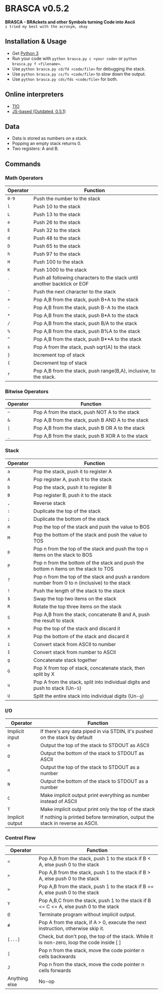 # BRASCA v0.5.2

**BRASCA - BRAckets and other Symbols turning Code into Ascii**  
`i tried my best with the acronym, okay`

## Installation & Usage

* Get [Python 3](http://www.python.org)
* Run your code with `python brasca.py c <your code>` or `python brasca.py f <filename>`.
* Use `python brasca.py cd/fd <code/file>` for debugging the stack.
* Use `python brasca.py cs/fs <code/file>` to slow down the output.
* Use `python brasca.py cds/fds <code/file>` for both.

## Online interpreters
* [TIO](https://tio.run/##zVt5c9u2Ev9fnwK121qqJVl2kibxs9wXJ2nqtokztjvtG4@rQCJkMSUJhgQjq9dXz9sFDxEkKILxqZnEEgns/vbEtfAXYsa9B0/84JPt@jwQJFyEXeJSMesSW7BAcO6ErWnAXSJsl5G0lcOYHz8OqGfBn@QF/oJ/F6yVPBABnbAxnfzRak0cGobkIKDhhD7H77stAp@1tbUTAQ26JGAXdghMQwJUyEca2HTssBAayIYWm5LRyPZsMRq1Q@ZMO7st@QI/65KG7JiRyV5i434oGwzJ2bn6nMKzgfporDxa8ngWMDJnwIBatndB2EcWgALxKw3JZEZBVuT7XZFxAE1GLrcY0P2eOiHL4X5r@8zq2R6xqKDZY3tKPC6tAd2BWd8OqRCLdmc3a5KjDw1G2B3IL3sgynbnbHe3t32udJrygIy6ZESAKfMilwVUsHaBVIGRhhnaK4wcgUzVN2fIslt6WsShWqZPfZ95VpsHVjsm3OlkzRnorE5y8JKlVn@g6ESJccaMecQHIwhmkQUTBftQB1W1GKUtyjY6ndkhmduOQ0LBwQcofBMzRsZg8D@YID4PbWFzr@Bx85ntsJHDuR8C0b/@USgyMkGHQIdFUj5H5oFKAFuMkjdlL53EDpWXWz6HyHPsCUQJ2DYTRt9CcF8Vd/1tFM4IdBwDR8ElNGmeLAJ9aDCKG0if6WLrnLeULYrv89Q/UidihE@XEYOcNFzwfcIDv65kgm4jG3WqBRlzISBVAeeVYo3idnXS2V4I@bE9iJvUC2iEAHuo/KslXwIoCw92ldm5wIL7aeIsJpqMrBpmARNR4OU8rxyJSZMcMGQTx24BTa0KuJ8X/hZgDlKNnUAYI6B08MgwhUyM0oeJSdKfKr70KRlCTNI1TbqiaapcKijGWuw91vUel3vnfC6PfSNMXFAbwJjsrksiJQRjGTt6uQdNxS2THnf0ShkkJjzG8ThkWpHlm6JT5fikLToZLektSMph3oWY6R02flekm7gavGwvWeRCM3JgwJXU5AhBcIQgDuiDtIvjRidjNY5sx4ofFvkJ5vrqxAafjGDeocw51JcwMDrsQ8QFU6yDk4N0OIPkw10XR6jyTAEHn8IcAcxaIr1PBuWJRKlVb0i2lVbSR8o4h9XUCrIWgaWCoLudrcWjrtIv6agnn7phqphOGWyewXkjBuAdAU6iJCM1M1TNJs5kn3PolCKq75K2xF6y@2oZNtZqNX0aRKzetkOys5rTu8bmyDcrgTCljx3rySfe1MI1yMkCMpZLaHABkeAJWL74cvmE00BY0vT9BZmSvSmo3KMu2y@/nZA9DJv9VuuUQzzh4gZCexxddEkEeWtqbU0w1IALtTDfTLcmfWwaOnxOLD73CI@EH4mkebg1CSUwG9dFyHM0khKPRi6FefEoMWEMAAyRW3olTpZgy2aSa58@JUuyOFmRA8w6cRrEJOVSP98vn5PS/EZeA2/ZWv6OM1yOTzaf3ZMJMvcmn9GChWqbzKB5UmcasufFyE/aKIuwSu8qPVgncnTdg@S3r85SVySYgSZ2clrLz6AH5WAvOfC2ObltA3I75uR2DMg9MCf3wIDcQ3NyDw3IPTIn98iA3Lfm5L41IPfYnNxjA3JPzMk9MSD31JzcUwNyTgM3NgmLnxvQM/E81iAuTIz7skFgmASa1SAyTMz7ooEvm8TGrIG7mHjzD038xcRhfmpE0ITiX2u7ZP0FmwQMJwSmxNNHONXrmWTsf5DNoXcFNpsmbAJkI4e7Y7mDq@NDlyOwfqoqwZg0woWGjQsLuV3cHncJBZR6C1VIaHda5QFbChCP9jBBmtGgVvCNdxsrHUPdv9XOeo2mz0Up5PZWzXRmc/u8s4qQMqPaxGVUWSOvKS5ffVy88dymeCX2TfSDZ5Z1ww6gc9lNauCnPcR3Eo3xaEHcAcieCchvEOTryBG27yzuAOQ3JiC34sQi2AV4j2V/tEPdUvLmwW5tmaD9SqqUW5HD7wDjVyYQf0eILy997lUl6hu2upHZQxlAH4KrICwzx0PD/hQWfsnXEBi0aaejS9IHtpjbsIZtkJX@RdBvjk6vFfO/Jur6WubDNy/uwJ5fm@D7G/EdHd8BvL9N4I0Q3m93gu93wKfxvhPtIr4EnCJwX26u8@WG9bOVU4X8YQEQMFDPWMvlwJzL2ITLM8klPYcxE0Y9KDCT5kDP56ABHyN5usgn2bSv2JRROKS7@7WEd5GwFeH5qNykB1H4dAWHz8089CotS6j/o6JenrGZAk@P3UxRpe3pNXQoSeOiNC7/qKof4yMmomUZn3h9ljFSbJKEAb7XGb6CouWBW7LxWY@vqc6N8fk1@iOeLOYJ9X7h8sgTpis4b7mCG3TjrivWcMY2uh47va2x0z3Sw2pfuKI/fCeTZVynlVREDHrbO49N/S4r6mrDOrO4r9AxAPBFNsYtD1Nrk7ZmLyM5bjVh@SWyDOfUl4YWc47lbG5IuHflZH7jGX9sIN@xtCkX6SAlZgFjtyvj5MYVMbmKyrTnOSU9nqAeJ9zDcdPLlAnuEhMOb99PMMZCgSJt4h9qFGEXRTGqHSCpFkA2Gxv999z2JDuvs0xk2cYX1i1UJ70JpjlIJrnUlzvSS3rX7@g1UQ6CN1DHK6065DlwCJMk/cJ3/d12f@dB/@Gjd2SjT2zyigz3yTbZeUAePtJ2sICva2Jl4In1GVji0V7Eer7skgUqLiuy7V8EPPLHC0V9XeJQd2xR8ucu@RMlkyw7aTnU5fmd2UbKgNRBtmoyFb6W6EAq4LLTaMwzdAA7cQCY9wsCRGwbx/xk8Gv3dAckiua6yRitFL4oyqsWGqDEnfeH5OGTpJYZf@8NyaPH1f2ULWdgcSaRYL2G7A6g6@U@zMu9rH6MNdDevDW5B6rYTz9baoDcqhf7Uq5/bCASWPVrtpXOXaL9W562ycrKZFZX4hIhl1@83omWpGc6D5WlWnE6b3aUAhFqmQw0vyQ4Lypx5gP9srNMFIoXtercQK1nu24xNZtCh1tHBo7G5V6brMLBmv9nJ88PD5Pa1jqvW9ailArOK@tRCqKUK9W1p1H4kU3ak5l6DtjpQlhbw40NA0sfVYpqEgR3L20WfE2E9lShkwx6fw2cN24DMd9Ui3lfjasx7FJgTTw/554IuEO@d/i8XiF7qJCfWRjCQore9BEYqm@PNkpc23pKzETVTevN9lEXr8A88uLC7ahj//6qYyjP9D5E4Na3oIjh8N5qYuN/G6CJAybmjHn3YW8B9YWzywn@d38d6L/oQKcscG1cirauJyniPT92aQuTueU6AoB8aMkCcOqQ95Hr1yR2qXXU66BWH@UalFpE7xHRj4ACZ3NzmFiHTYpc1AKqem4/ZtzwImozdj2V3aYBuzNk9yvWPfdk0XS52r6s7njO@wVOelcusJSVUm/7vMZCVVJlQuVvCNRWU2ulPS9IC0PyTcm6f6OimnjS89VlXYWbl2alYqeGNOO7mpJmS125xDeTpBR@wOSuT5hdUsaLsEk9XPmehL44Xn81Yv0ULzXZAqaGUzKfMQ@W@BwYBzKqhA02BbZTWL1bNQXyzQru1MtLGZojZC2LSOTBgmZPrzqZl6rwEnCFUpX11/IMLb2qW7yia5QC2eWE@YL8xBZjDokHi62CIPJF4cZbOZsnHV/KP5C20ZAFcdZPuMviK85z5gkyD7h30cWjAD4H4xDgxFW48VR67eXx8dHxLtF1Lxy@xx2yS/x9SNcuFSMAVzyFyYkQXwQ5TBw3ubTSarpwWLZVQgB8TLPCWHnQf4X9UDpcOQvRYMTQ12MsL1Zp3Zqtgrg@QJe0aZmsllyizzK5FWI3Frle3OaiVoqJn0//Bw)
* [JS-based (Outdated, 0.5.1)](https://sjoerdpennings.github.io/brasca-online/)

## Data

* Data is stored as numbers on a stack.
* Popping an empty stack returns 0.
* Two registers: A and B.

## Commands

### Math Operators

|Operator|Function|
|-------|-------|
|`0-9`|Push the number to the stack|
|`l`|Push 10 to the stack|
|`L`|Push 13 to the stack|
|`e`|Push 26 to the stack|
|`E`|Push 32 to the stack|
|`d`|Push 48 to the stack|
|`D`|Push 65 to the stack|
|`h`|Push 97 to the stack|
|`H`|Push 100 to the stack|
|`K`|Push 1000 to the stack|
|`` ` ``|Push all following characters to the stack until another backtick or EOF|
|`'`|Push the next character to the stack|
|`+`|Pop A,B from the stack, push B+A to the stack|
|`-`|Pop A,B from the stack, push B-A to the stack|
|`*`|Pop A,B from the stack, push B\*A to the stack|
|`/`|Pop A,B from the stack, push B\/A to the stack|
|`%`|Pop A,B from the stack, push B%A to the stack|
|`^`|Pop A,B from the stack, push B\*\*A to the stack|
|`s`|Pop A from the stack, push sqrt(A) to the stack|
|`}`|Increment top of stack|
|`{`|Decrement top of stack|
|`r`|Pop A,B from the stack, push range(B,A), inclusive, to the stack.|

### Bitwise Operators

|Operator|Function|
|-------|-------|
|`~`|Pop A from the stack, push NOT A to the stack|
|`&`|Pop A,B from the stack, push B AND A to the stack|
|`\|`|Pop A,B from the stack, push B OR A to the stack|
|`_`|Pop A,B from the stack, push B XOR A to the stack|

### Stack

|Operator|Function|
|-------|-------|
|`a`|Pop the stack, push it to register A|
|`A`|Pop register A, push it to the stack|
|`b`|Pop the stack, push it to register B|
|`B`|Pop register B, push it to the stack|
|`,`|Reverse stack|
|`:`|Duplicate the top of the stack|
|`;`|Duplicate the bottom of the stack|
|`m`|Pop the top of the stack and push the value to BOS|
|`M`|Pop the bottom of the stack and push the value to TOS|
|`p`|Pop n from the top of the stack and push the top n items on the stack to BOS|
|`P`|Pop n from the bottom of the stack and push the bottom n items on the stack to TOS|
|`?`|Pop n from the top of the stack and push a random number from 0 to n (inclusive) to the stack|
|`!`|Push the length of the stack to the stack|
|`$`|Swap the top two items on the stack|
|`R`|Rotate the top three items on the stack|
|`S`|Pop A,B from the stack, concatenate B and A, push the result to stack|
|`x`|Pop the top of the stack and discard it|
|`X`|Pop the bottom of the stack and discard it|
|`i`|Convert stack from ASCII to number|
|`I`|Convert stack from number to ASCII|
|`g`|Concatenate stack together|
|`G`|Pop X from top of stack, concatenate stack, then split by X|
|`u`|Pop A from the stack, split into individual digits and push to stack (Un-`S`)|
|`U`|Split the entire stack into individual digits (Un-`g`)|

### I/O

|Operator|Function|
|-------|-------|
|Implicit input|If there's any data piped in via STDIN, it's pushed on the stack by default|
|`o`|Output the top of the stack to STDOUT as ASCII|
|`O`|Output the bottom of the stack to STDOUT as ASCII|
|`n`|Output the top of the stack to STDOUT as a number|
|`N`|Output the bottom of the stack to STDOUT as a number|
|`C`|Make implicit output print everything as number instead of ASCII|
|`T`|Make implicit output print only the top of the stack|
|Implicit output|If nothing is printed before termination, output the stack in reverse as ASCII.|

### Control Flow

|Operator|Function|
|-------|-------|
|`<`|Pop A,B from the stack, push 1 to the stack if B < A, else push 0 to the stack|
|`>`|Pop A,B from the stack, push 1 to the stack if B > A, else push 0 to the stack|
|`=`|Pop A,B from the stack, push 1 to the stack if B == A, else push 0 to the stack|
|`Y`|Pop A,B,C from the stack, push 1 to the stack if B <= C <= A, else push 0 to the stack|
|`@`|Terminate program without implicit output.|
|`#`|Pop A from the stack, if A > 0, execute the next instruction, otherwise skip it.|
|`[...]`    |Check, but don't pop, the top of the stack. While it is non-zero, loop the code inside \[ \]|
|`j`|Pop n from the stack, move the code pointer n cells backwards|
|`J`|Pop n from the stack, move the code pointer n cells forwards|
|Anything else|No-op|
